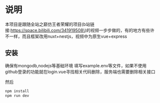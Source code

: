 # 说明
本项目是跟随全站之巅仿王者荣耀的项目\(b站链接:https://space.bilibili.com/341919508\)的视频一步步做的，有的地方有些许不一样，而且框架改用nuxt+nestjs，视频中为原生vue+express

## 安装

确保有mongodb,nodejs等基础环境
填写example.env等文件，如果不使用github登录的功能就在login.vue寻找相关代码删除，服务端也需要删除相关接口

然后
```js
npm install
npm run dev
```
